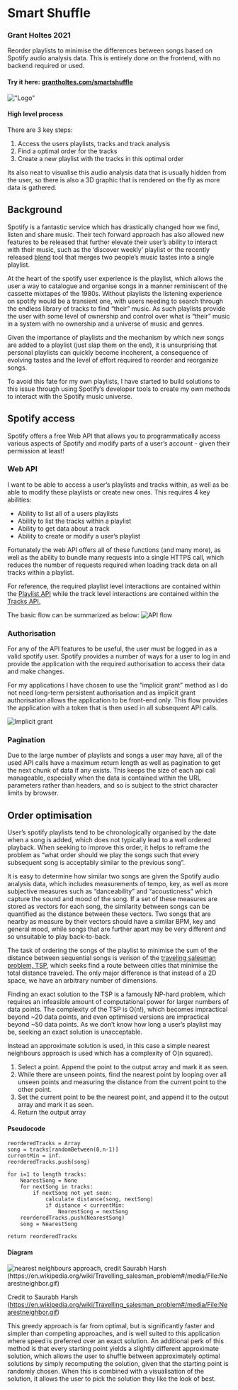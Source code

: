 # Smart Shuffle
### Grant Holtes 2021
Reorder playlists to minimise the differences between songs based on Spotify audio analysis data. This is entirely done on the frontend, with no backend required or used.

#### Try it here: [grantholtes.com/smartshuffle](www.grantholtes.com/smartshuffle])

!["Logo"](Images/mainLogo.png)
 
#### High level process
There are 3 key steps:
1. Access the users playlists, tracks and track analysis
2. Find a optimal order for the tracks
3. Create a new playlist with the tracks in this optimal order
 
Its also neat to visualise this audio analysis data that is usually hidden from the user, so there is also a 3D graphic that is rendered on the fly as more data is gathered.
 
## Background
Spotify is a fantastic service which has drastically changed how we find, listen and share music. Their tech forward approach has also allowed new features to be  released that further elevate their user’s ability to interact with their music, such as the ‘discover weekly’ playlist or the recently released [blend](https://newsroom.spotify.com/2021-08-31/how-spotifys-newest-personalized-experience-blend-creates-a-playlist-for-you-and-your-bestie/) tool that merges two people’s music tastes into a single playlist. 

At the heart of the spotify user experience is the playlist, which allows the user a way to catalogue and organise songs in a manner reminiscent of the cassette mixtapes of the 1980s. Without playlists the listening experience on spotify would be a transient one, with users needing to search through the endless library of tracks to find “their” music. As such playlists provide the user with some level of ownership and control over what is “their” music in a system with no ownership and a universe of music and genres. 

Given the importance of playlists and the mechanism by which new songs are added to a playlist (just slap them on the end), it is unsurprising that personal playlists can quickly become incoherent, a consequence of evolving tastes and the level of effort required to reorder and reorganize songs. 

To avoid this fate for my own playlists, I have started to build solutions to this issue through using Spotify’s developer tools to create my own methods to interact with the Spotify music universe. 


## Spotify access
Spotify offers a free Web API that allows you to programmatically access various aspects of Spotify and modify parts of a user’s account - given their permission at least!

### Web API
I want to be able to access a user’s playlists and tracks within, as well as be able to modify these playlists or create new ones. This requires 4 key abilities:
* Ability to list all of a users playlists
* Ability to list the tracks within a playlist
* Ability to get data about a track
* Ability to create or modify a user’s playlist

Fortunately the web API offers all of these functions (and many more), as well as the ability to bundle many requests into a single HTTPS call, which reduces the number of requests required when loading track data on all tracks within a playlist.

For reference, the required playlist level interactions are contained within the [Playlist API](https://developer.spotify.com/documentation/web-api/reference/#category-playlists) while the track level interactions are contained within the [Tracks API.](https://developer.spotify.com/documentation/web-api/reference/#category-tracks)

The basic flow can be summarized as below:
![API flow](Images/apiFlowUML.png "API flow with the Spotify Web API")

### Authorisation  
For any of the API features to be useful, the user must be logged in as a valid spotify user. Spotify provides a number of ways for a user to log in and provide the application with the required authorisation to access their data and make changes. 

For my applications I have chosen to use the “implicit grant” method as I do not need long-term persistent authorisation and as implicit grant authorisation allows the application to be front-end only. This flow provides the application with a token that is then used in all subsequent API calls.

![Implicit grant](Images/implictGrantUML.png "Implicit grant flow with the Spotify Web API")

### Pagination 
Due to the large number of playlists and songs a user may have, all of the used API calls have a maximum return length as well as pagination to get the next chunk of data if any exists. This keeps the size of each api call manageable, especially when the data is contained within the URL parameters rather than headers, and so is subject to the strict character limits by browser. 

## Order optimisation
User’s spotify playlists tend to be chronologically organised by the date when a song is added, which does not typically lead to a well ordered playback. When seeking to improve this order, it helps to reframe the problem as “what order should we play the songs such that every subsequent song is acceptably similar to the previous song”. 

It is easy to determine how similar two songs are given the Spotify audio analysis data, which includes measurements of tempo, key, as well as more subjective measures such as “danceability” and “acousticness” which capture the sound and mood of the song. If a set of these measures are stored as vectors for each song, the similarity between songs can be quantified as the distance between these vectors. Two songs that are nearby as measure by their vectors should have a similar BPM, key and general mood, while songs that are further apart may be very different and so unsuitable to play back-to-back.

The task of ordering the songs of the playlist to minimise the sum of the distance between sequential songs is verison of the [traveling salesman problem, TSP](https://en.wikipedia.org/wiki/Travelling_salesman_problem), which seeks find a route between cities that minimise the total distance traveled. The only major difference is that instead of a 2D space, we have an arbitrary number of dimensions.

Finding an exact solution to the TSP is a famously NP-hard problem, which requires an infeasible amount of computational power for larger numbers of data points. The complexity of the TSP is O(n!), which becomes impractical beyond ~20 data points, and even optimised versions are impractical beyond ~50 data points.  As we don’t know how long a user’s playlist may be, seeking an exact solution is unacceptable. 

Instead an approximate solution is used, in this case a simple nearest neighbours approach is used which has a complexity of O(n squared). 

1. Select a point. Append the point to the output array and mark it as seen.
2. While there are unseen points, find the nearest point by looping over all unseen points and measuring the distance from the current point to the other point. 
3. Set the current point to be the nearest point, and append it to the output array and mark it as seen.
4. Return the output array

#### Pseudocode 
```
reorderedTracks = Array
song = tracks[randomBetween(0,n-1)]
currentMin = inf.
reorderedTracks.push(song)

for i=1 to length tracks:
    NearestSong = None
    for nextSong in tracks:
        if nextSong not yet seen:
            calculate distance(song, nextSong)
            if distance < currentMin:
                NearestSong = nextSong
    reorderedTracks.push(NearestSong)
    song = NearestSong

return reorderedTracks
```

#### Diagram
![nearest neighbours approach, credit Saurabh Harsh (https://en.wikipedia.org/wiki/Travelling_salesman_problem#/media/File:Nearestneighbor.gif)](Images/Nearestneighbor.gif "nearest neighbours approach, showing how each start point yields its own solution")

Credit to Saurabh Harsh (https://en.wikipedia.org/wiki/Travelling_salesman_problem#/media/File:Nearestneighbor.gif)

This greedy approach is far from optimal, but is significantly faster and simpler than competing approaches, and is well suited to this application where speed is preferred over an exact solution. An additional perk of this method is that every starting point yields a slightly different approximate solution, which allows the user to shuffle between approximately optimal solutions by simply recomputing the solution, given that the starting point is randomly chosen. When this is combined with a visualisation of the solution, it allows the user to pick the solution they like the look of best. 

